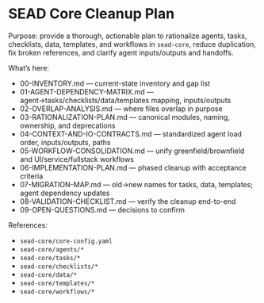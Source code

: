 # SEAD Core Cleanup Plan

Purpose: provide a thorough, actionable plan to rationalize agents, tasks, checklists, data, templates, and workflows in `sead-core`, reduce duplication, fix broken references, and clarify agent inputs/outputs and handoffs.

What’s here:
- 00-INVENTORY.md — current-state inventory and gap list
- 01-AGENT-DEPENDENCY-MATRIX.md — agent→tasks/checklists/data/templates mapping, inputs/outputs
- 02-OVERLAP-ANALYSIS.md — where files overlap in purpose
- 03-RATIONALIZATION-PLAN.md — canonical modules, naming, ownership, and deprecations
- 04-CONTEXT-AND-IO-CONTRACTS.md — standardized agent load order, inputs/outputs, paths
- 05-WORKFLOW-CONSOLIDATION.md — unify greenfield/brownfield and UI/service/fullstack workflows
- 06-IMPLEMENTATION-PLAN.md — phased cleanup with acceptance criteria
- 07-MIGRATION-MAP.md — old→new names for tasks, data, templates; agent dependency updates
- 08-VALIDATION-CHECKLIST.md — verify the cleanup end-to-end
- 09-OPEN-QUESTIONS.md — decisions to confirm

References:
- `sead-core/core-config.yaml`
- `sead-core/agents/*`
- `sead-core/tasks/*`
- `sead-core/checklists/*`
- `sead-core/data/*`
- `sead-core/templates/*`
- `sead-core/workflows/*`


